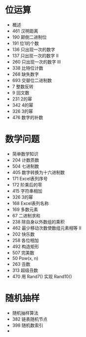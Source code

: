 # 位运算

- 概述
- 461 汉明距离
- 190 颠倒二进制位
- 191 位1的个数
- 136 只出现一次的数字
- 137 只出现一次的数字 II
- 260 只出现一次的数字 III
- 338 比特位计数
- 268 缺失数字
- 693 交替位二进制数
- 7 整数反转
- 9 回文数
- 231 2的幂
- 342 4的幂
- 326 3的幂
- 476 数字的补数

# 数学问题

- 简单数学知识
-  204 计数质数
- 504 七进制数
- 405 数字转换为十六进制数
- 171 Excel表列序号
- 172 阶乘后的零
- 415 字符串相加
- 326 3的幂
- 168 Excel表列名称
- 169 多数元素
- 67 二进制求和
- 238 除自身以外数组的乘积
- 462 最少移动次数使数组元素相等 II
- 202 快乐数
- 258 各位相加
- 492 构造矩形
- 507 完美数
- 50 Pow(x, n)
- 263 丑数
- 313 超级丑数
- 470 用 Rand7() 实现 Rand10()



# 随机抽样

- 随机抽样算法
- 382 链表随机节点
- 398  随机数索引
- 




